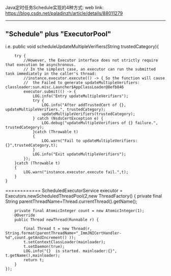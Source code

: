 Java定时任务Schedule实现的4种方式:
web link: https://blog.csdn.net/paladinzh/article/details/88011279




---
"Schedule" plus "ExecutorPool"
---
i.e.
    public void scheduleUpdateMultipleVerifiers(String trustedCategory){

        try {
            //However, the Executor interface does not strictly require that execution be asynchronous.
            // In the simplest case, an executor can run the submitted task immediately in the caller's thread:
            //instance.executor.execute(() -> { So the function will cause
            //  the Failed to generate updateMultipleVerifiers: classloader:sun.misc.Launcher$AppClassLoader@8efb846
            executor.submit(() -> {
                LOG.info("Entry updateMultipleVerifiers");
                try {
                    LOG.info("After addTrustedCert of {}, updateMultipleVerifiers.", trustedCategory);
                    updateMultipleVerifiers(trustedCategory);
                } catch (NsdsCertException e) {
                    LOG.debug("updateMultipleVerifiers of {} failure.", trustedCategory);
                }catch (Throwable t)
                {
                    LOG.warn("Fail to updateMultipleVerifiers:{}",trustedCategory,t);
                }
                LOG.info("Exit updateMultipleVerifiers");
            });
        }catch (Throwable t)
        {
            LOG.warn("instance.executor.execute fail.",t);
        }
    }






============
ScheduledExecutorService executor = Executors.newScheduledThreadPool(2,new ThreadFactory() {
        private final String parentThreadName=Thread.currentThread().getName();

        private final AtomicInteger count = new AtomicInteger(1);
        @Override
        public Thread newThread(Runnable r) {

            final Thread t = new Thread(r, String.format(parentThreadName+"_ImmJNICertHandler-%d",count.getAndIncrement() ));
            t.setContextClassLoader(mainloader);
            t.setDaemon(true);
            LOG.info("{}  is started. mainloader:{}", t.getName(),mainloader);
            return t;
        }
    });











